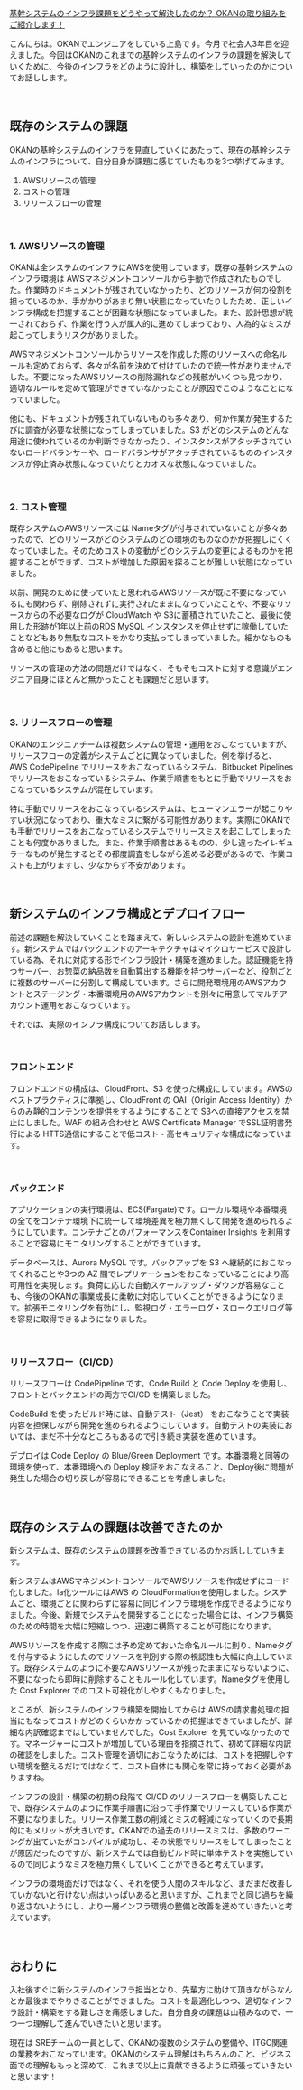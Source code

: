 [基幹システムのインフラ課題をどうやって解決したのか？ OKANの取り組みをご紹介します！](https://www.wantedly.com/id/haruki_uejima)

こんにちは。OKANでエンジニアをしている上島です。今月で社会人3年目を迎えました。今回はOKANのこれまでの基幹システムのインフラの課題を解決していくために、今後のインフラをどのように設計し、構築をしていったのかについてお話しします。

<br/>

## 既存のシステムの課題
OKANの基幹システムのインフラを見直していくにあたって、現在の基幹システムのインフラについて、自分自身が課題に感じていたものを3つ挙げてみます。

1. AWSリソースの管理
2. コストの管理
3. リリースフローの管理

<br/>

### 1. AWSリソースの管理
OKANは全システムのインフラにAWSを使用しています。既存の基幹システムのインフラ環境は AWSマネジメントコンソールから手動で作成されたものでした。作業時のドキュメントが残されていなかったり、どのリソースが何の役割を担っているのか、手がかりがあまり無い状態になっていたりしたため、正しいインフラ構成を把握することが困難な状態になっていました。また、設計思想が統一されておらず、作業を行う人が属人的に進めてしまっており、人為的なミスが起こってしまうリスクがありました。

AWSマネジメントコンソールからリソースを作成した際のリソースへの命名ルールも定めておらず、各々が名前を決めて付けていたので統一性がありませんでした。不要になったAWSリソースの削除漏れなどの残骸がいくつも見つかり、適切なルールを定めて管理ができていなかったことが原因でこのようなことになっていました。

他にも、ドキュメントが残されていないものも多々あり、何か作業が発生するたびに調査が必要な状態になってしまっていました。S3 がどのシステムのどんな用途に使われているのか判断できなかったり、インスタンスがアタッチされていないロードバランサーや、ロードバランサがアタッチされているもののインスタンスが停止済み状態になっていたりとカオスな状態になっていました。

<br/>

### 2. コスト管理
既存システムのAWSリソースには Nameタグが付与されていないことが多々あったので、どのリソースがどのシステムのどの環境のものなのかが把握しにくくなっていました。そのためコストの変動がどのシステムの変更によるものかを把握することができず、コストが増加した原因を探ることが難しい状態になっていました。

以前、開発のために使っていたと思われるAWSリソースが既に不要になっているにも関わらず、削除されずに実行されたままになっていたことや、不要なリソースからの不必要なログが CloudWatch や S3に蓄積されていたこと、最後に使用した形跡が1年以上前のRDS MySQL インスタンスを停止せずに稼働していたことなどもあり無駄なコストをかなり支払ってしまっていました。細かなものも含めると他にもあると思います。

リソースの管理の方法の問題だけではなく、そもそもコストに対する意識がエンジニア自身にほとんど無かったことも課題だと思います。

<br/>

### 3. リリースフローの管理
OKANのエンジニアチームは複数システムの管理・運用をおこなっていますが、リリースフローの定義がシステムごとに異なっていました。例を挙げると、AWS CodePipeline でリリースをおこなっているシステム、Bitbucket Pipelines でリリースをおこなっているシステム、作業手順書をもとに手動でリリースをおこなっているシステムが混在しています。

特に手動でリリースをおこなっているシステムは、ヒューマンエラーが起こりやすい状況になっており、重大なミスに繋がる可能性があります。実際にOKANでも手動でリリースをおこなっているシステムでリリースミスを起こしてしまったことも何度かありました。また、作業手順書はあるものの、少し違ったイレギュラーなものが発生するとその都度調査をしながら進める必要があるので、作業コストも上がりますし、少なからず不安があります。

<br/>

## 新システムのインフラ構成とデプロイフロー
前述の課題を解決していくことを踏まえて、新しいシステムの設計を進めています。新システムではバックエンドのアーキテクチャはマイクロサービスで設計している為、それに対応する形でインフラ設計・構築を進めました。認証機能を持つサーバー、お惣菜の納品数を自動算出する機能を持つサーバーなど、役割ごとに複数のサーバーに分割して構成しています。さらに開発環境用のAWSアカウントとステージング・本番環境用のAWSアカウントを別々に用意してマルチアカウント運用をおこなっています。

それでは、実際のインフラ構成についてお話しします。

<br/>

### フロントエンド
フロンドエンドの構成は、CloudFront、S3 を使った構成にしています。AWSのベストプラクティスに準拠し、CloudFront の OAI（Origin Access Identity）からのみ静的コンテンツを提供をするようにすることで S3への直接アクセスを禁止にしました。WAF の組み合わせと AWS Certificate Manager でSSL証明書発行による HTTS通信にすることで低コスト・高セキュリティな構成になっています。

<br/>

### バックエンド
アプリケーションの実行環境は、ECS(Fargate)です。ローカル環境や本番環境の全てをコンテナ環境下に統一して環境差異を極力無くして開発を進められるようにしています。コンテナごとのパフォーマンスをContainer Insights を利用することで容易にモニタリングすることができています。

データベースは、Aurora MySQL です。バックアップを S3 へ継続的におこなってくれることや3つの AZ 間でレプリケーションをおこなっていることにより高可用性を実現します。負荷に応じた自動スケールアップ・ダウンが容易なことも、今後のOKANの事業成長に柔軟に対応していくことができるようになります。拡張モニタリングを有効にし、監視ログ・エラーログ・スロークエリログ等を容易に取得できるようになりました。

<br/>

### リリースフロー（CI/CD）
リリースフローは CodePipeline です。Code Build と Code Deploy を使用し、フロントとバックエンドの両方でCI/CD を構築しました。

CodeBuild を使ったビルド時には、自動テスト（Jest） をおこなうことで実装内容を担保しながら開発を進められるようにしています。自動テストの実装においては、まだ不十分なところもあるので引き続き実装を進めています。

デプロイは Code Deploy の Blue/Green Deployment です。本番環境と同等の環境を使って、本番環境への Deploy 検証をおこなえること、Deploy後に問題が発生した場合の切り戻しが容易にできることを考慮しました。

<br/>

## 既存のシステムの課題は改善できたのか
新システムは、既存のシステムの課題を改善できているのかお話ししていきます。

新システムはAWSマネジメントコンソールでAWSリソースを作成せずにコード化しました。Ia化ツールにはAWS の CloudFormationを使用しました。システムごと、環境ごとに関わらずに容易に同じインフラ環境を作成できるようになりました。今後、新規でシステムを開発することになった場合には、インフラ構築のための時間を大幅に短縮しつつ、迅速に構築することが可能になります。

AWSリソースを作成する際には予め定めておいた命名ルールに則り、Nameタグを付与するようにしたのでリソースを判別する際の視認性も大幅に向上しています。既存システムのように不要なAWSリソースが残ったままにならないように、不要になったら即時に削除することもルール化しています。Nameタグを使用した Cost Explorer でのコスト可視化がしやすくもなりました。

ところが、新システムのインフラ構築を開始してからは AWSの請求書処理の担当にもなってコストがどのくらいかかっているかの把握はできていましたが、詳細な内訳確認まではしていませんでした。Cost Explorer を見ていなかったのです。マネージャーにコストが増加している理由を指摘されて、初めて詳細な内訳の確認をしました。コスト管理を適切におこなうためには、コストを把握しやすい環境を整えるだけではなくて、コスト自体にも関心を常に持っておく必要がありますね。

インフラの設計・構築の初期の段階で CI/CD のリリースフローを構築したことで、既存システムのように作業手順書に沿って手作業でリリースしている作業が不要になりました。リリース作業工数の削減とミスの軽減になっていくので長期的にもメリットが大きいです。OKANでの過去のリリースミスは、多数のワーニングが出ていたがコンパイルが成功し、その状態でリリースをしてしまったことが原因だったのですが、新システムでは自動ビルド時に単体テストを実施しているので同じようなミスを極力無くしていくことができると考えています。

インフラの環境面だけではなく、それを使う人間のスキルなど、まだまだ改善していかないと行けない点はいっぱいあると思いますが、これまでと同じ過ちを繰り返さないようにし、より一層インフラ環境の整備と改善を進めていきたいと考えています。

<br/>

## おわりに
入社後すぐに新システムのインフラ担当となり、先輩方に助けて頂きながらなんとか最後までやりきることができました。コストを最適化しつつ、適切なインフラ設計・構築をする難しさを痛感しました。自分自身の課題は山積みなので、一つ一つ理解して進んでいきたいと思います。

現在は SREチームの一員として、OKANの複数のシステムの整備や、ITGC関連の業務をおこなっています。OKAMのシステム理解はもちろんのこと、ビジネス面での理解ももっと深めて、これまで以上に貢献できるように頑張っていきたいと思います！
